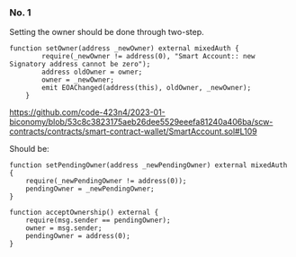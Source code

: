 ### No. 1
Setting the owner should be done through two-step. 
```
function setOwner(address _newOwner) external mixedAuth {
        require(_newOwner != address(0), "Smart Account:: new Signatory address cannot be zero");
        address oldOwner = owner;
        owner = _newOwner;
        emit EOAChanged(address(this), oldOwner, _newOwner);
    }
```
https://github.com/code-423n4/2023-01-biconomy/blob/53c8c3823175aeb26dee5529eeefa81240a406ba/scw-contracts/contracts/smart-contract-wallet/SmartAccount.sol#L109

Should be:
```
function setPendingOwner(address _newPendingOwner) external mixedAuth {
    require(_newPendingOwner != address(0));
    pendingOwner = _newPendingOwner;
}

function acceptOwnership() external {
    require(msg.sender == pendingOwner);
    owner = msg.sender;
    pendingOwner = address(0);
}
```